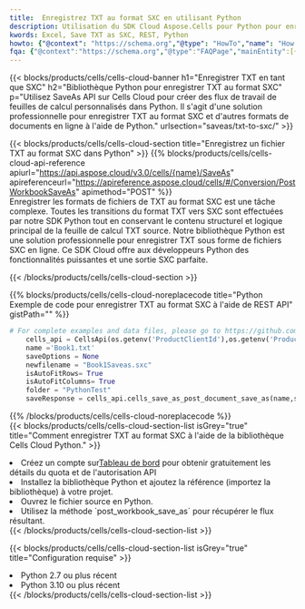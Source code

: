 ```yaml
---
title:  Enregistrez TXT au format SXC en utilisant Python
description: Utilisation du SDK Cloud Aspose.Cells pour Python pour enregistrer le fichier au format TXT en tant que fichier au format SXC.
kwords: Excel, Save TXT as SXC, REST, Python
howto: {"@context": "https://schema.org","@type": "HowTo","name": "How to save TXT as SXC using the Cells Cloud Python library.","description": "How to save TXT as SXC using the Cells Cloud Python library.","image": {"@type": "ImageObject"},"url": "/python/saveas/txt-to-sxc/","step": [{ "@type": "HowToStep","name": "How to save TXT as SXC using the Cells Cloud Python library. step 1", "image": {"@type": "ImageObject",},"url": "/python/saveas/txt-to-sxc/","text": "Register an account at <a href='https://dashboard.aspose.cloud/'>Dashboard</a> to get free API quota & authorization details",},{ "@type": "HowToStep","name": "How to save TXT as SXC using the Cells Cloud Python library. step 1", "image": {"@type": "ImageObject",},"url": "/python/saveas/txt-to-sxc/","text": "Install Python library and add the reference (import the library) to your project.",},{ "@type": "HowToStep","name": "How to save TXT as SXC using the Cells Cloud Python library. step 1", "image": {"@type": "ImageObject",},"url": "/python/saveas/txt-to-sxc/","text": "Open the source file in Python.",},{ "@type": "HowToStep","name": "How to save TXT as SXC using the Cells Cloud Python library. step 1", "image": {"@type": "ImageObject",},"url": "/python/saveas/txt-to-sxc/","text": "Use the `post_workbook_save_as` method to retrieve the resulting stream.",}, ],"supply": {"@type": "HowToSupply","name": "document"},"tool": [{"@type": "HowToTool","name": "PyCharm, Visual Studio Code, Sublime, Eclipse"},{"@type": "HowToTool","name": "Aspose Cells"}],"totalTime": "PT6M"}
fqa: {"@context":"https://schema.org","@type":"FAQPage","mainEntity":[{"@type":"Question","name":"Why save file as other formats file in C# using REST API?","acceptedAnswer":{"@type":"Answer","text":"Documents are encoded in many ways, and some files may be incompatible with the software you use. To open and read such files, just save them as appropriate file formats.<br/><ol><li>Install .NET SDK and add the reference (import the library) to your project.</li><li>Open the source file in C# using REST API.</li><li>Call the PostWorkbookSaveAsRequest() method, passing an output filename with required extension.</li><li>Get the result of save as a separate file.</li></ol>"}},{"@type":"Question","name":"What file formats can I save as with your C# library?","acceptedAnswer":{"@type":"Answer","text":"We support a variety of file formats for conversion using .NET library, including XLSX, Excel, xls , PDF, CSV, HTML, Markdown, XML, PNG, JPG, TIFF, Json, TXT and many more."}},{"@type":"Question","name":"What is the maximum allowed file size for conversion using this .NET library?","acceptedAnswer":{"@type":"Answer","text":"There are no file size limits for format conversions using .NET library."}}]}
---
```

{{< blocks/products/cells/cells-cloud-banner h1="Enregistrer TXT en tant que SXC" h2="Bibliothèque Python pour enregistrer TXT au format SXC" p="Utilisez SaveAs API sur Cells Cloud pour créer des flux de travail de feuilles de calcul personnalisés dans Python. Il s\'agit d\'une solution professionnelle pour enregistrer TXT au format SXC et d\'autres formats de documents en ligne à l\'aide de Python." urlsection="saveas/txt-to-sxc/" >}}

{{< blocks/products/cells/cells-cloud-section title="Enregistrez un fichier TXT au format SXC dans Python" >}}
{{% blocks/products/cells/cells-cloud-api-reference apiurl="https://api.aspose.cloud/v3.0/cells/{name}/SaveAs" apireferenceurl="https://apireference.aspose.cloud/cells/#/Conversion/PostWorkbookSaveAs" apimethod="POST" %}}
<br/>
Enregistrer les formats de fichiers de TXT au format SXC est une tâche complexe. Toutes les transitions du format TXT vers SXC sont effectuées par notre SDK Python tout en conservant le contenu structurel et logique principal de la feuille de calcul TXT source. Notre bibliothèque Python est une solution professionnelle pour enregistrer TXT sous forme de fichiers SXC en ligne. Ce SDK Cloud offre aux développeurs Python des fonctionnalités puissantes et une sortie SXC parfaite.

{{< /blocks/products/cells/cells-cloud-section >}}

{{% blocks/products/cells/cells-cloud-noreplacecode title="Python Exemple de code pour enregistrer TXT au format SXC à l\'aide de REST API" gistPath="" %}}
  
```python
# For complete examples and data files, please go to https://github.com/aspose-cells-cloud/aspose-cells-cloud-python/
    cells_api = CellsApi(os.getenv('ProductClientId'),os.getenv('ProductClientSecret'))
    name ='Book1.txt'    
    saveOptions = None
    newfilename = "Book1Saveas.sxc"
    isAutoFitRows= True
    isAutoFitColumns= True
    folder = "PythonTest"
    saveResponse = cells_api.cells_save_as_post_document_save_as(name,save_options=saveOptions, newfilename=(folder +'/' + newfilename),folder=folder)
```
  
{{% /blocks/products/cells/cells-cloud-noreplacecode %}}
<br/>
{{< blocks/products/cells/cells-cloud-section-list isGrey="true" title="Comment enregistrer TXT au format SXC à l\'aide de la bibliothèque Cells Cloud Python." >}}
<li> Créez un compte sur<a href="https://dashboard.aspose.cloud/">Tableau de bord</a> pour obtenir gratuitement les détails du quota et de l'autorisation API</li>
<li>Installez la bibliothèque Python et ajoutez la référence (importez la bibliothèque) à votre projet.</li>
<li>Ouvrez le fichier source en Python.</li>
<li>Utilisez la méthode `post_workbook_save_as` pour récupérer le flux résultant.</li>
{{< /blocks/products/cells/cells-cloud-section-list >}}

{{< blocks/products/cells/cells-cloud-section-list isGrey="true" title="Configuration requise" >}}
<li>Python 2.7 ou plus récent</li>
<li>Python 3.10 ou plus récent</li>
{{< /blocks/products/cells/cells-cloud-section-list >}}
